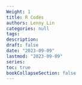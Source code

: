 ```yaml
---
Weight: 1
title: R Codes
authors: Lenny Lin
categories: null
tags: 
description: 
draft: false
date: "2023-09-09"
lastmod: "2023-09-09"
series:
toc: true
bookCollapseSection: false
---
```



<!--more-->





